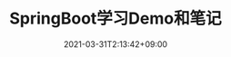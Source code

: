 ---
title: "SpringBoot学习Demo和笔记"
date: 2021-03-31T2:13:42+09:00
description: 有用的话随手点个Star吧，链接中也有我写的知乎相关文章
weight: 1
link: https://zhuanlan.zhihu.com/p/413266154
repo: https://github.com/CalvinHaynes/Spring_Boot_Application
pinned: true
thumb: https://pic2.zhimg.com/v2-01f026ab5ed9e64cccc6cd708b35f1b8_r.jpg?source=172ae18b
---